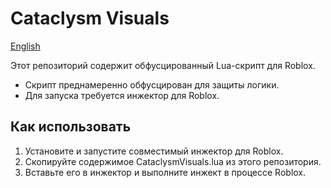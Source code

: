 ﻿# Cataclysm Visuals
[English](https://github.com/nexxzaid/Cataclysm-Visuals/blob/main/README_EN.md)

Этот репозиторий содержит обфусцированный Lua-скрипт для Roblox.

- Скрипт преднамеренно обфусцирован для защиты логики.
- Для запуска требуется инжектор для Roblox.

## Как использовать

1. Установите и запустите совместимый инжектор для Roblox.
2. Скопируйте содержимое CataclysmVisuals.lua из этого репозитория.
3. Вставьте его в инжектор и выполните инжект в процессе Roblox.

